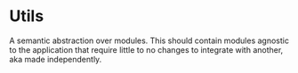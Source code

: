 # Utils
A semantic abstraction over modules. This should contain modules agnostic to the application that require little to no changes to integrate with another, aka made independently.
